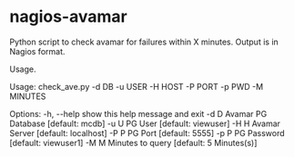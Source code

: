 # nagios-avamar
Python script to check avamar for failures within X minutes. Output is in Nagios format. 

Usage.

Usage: check_ave.py -d DB -u USER -H HOST -P PORT -p PWD -M MINUTES

Options:
  -h, --help  show this help message and exit
  -d D        Avamar PG Database [default: mcdb]
  -u U        PG User [default: viewuser]
  -H H        Avamar Server [default: localhost]
  -P P        PG Port [default: 5555]
  -p P        PG Password [default: viewuser1]
  -M M        Minutes to query [default: 5 Minutes(s)]

